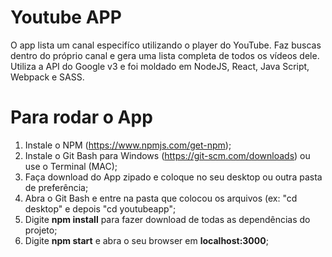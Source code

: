 # Youtube APP
O app lista um canal especifíco utilizando o player do YouTube. Faz buscas dentro do próprio canal e gera uma lista completa de todos os vídeos dele. Utiliza a API do Google v3 e foi moldado em NodeJS, React, Java Script, Webpack e SASS.

# Para rodar o App
1) Instale o NPM (https://www.npmjs.com/get-npm);
2) Instale o Git Bash para Windows (https://git-scm.com/downloads) ou use o Terminal (MAC);
3) Faça download do App zipado e coloque no seu desktop ou outra pasta de preferência;
4) Abra o Git Bash e entre na pasta que colocou os arquivos (ex: "cd desktop" e depois "cd youtubeapp";
5) Digite <strong>npm install</strong> para fazer download de todas as dependências do projeto;
6) Digite <strong>npm start</strong> e abra o seu browser em <strong>localhost:3000</strong>;

